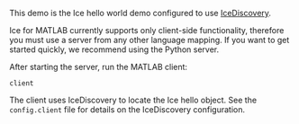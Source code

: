 This demo is the Ice hello world demo configured to use [IceDiscovery][1].

Ice for MATLAB currently supports only client-side functionality, therefore
you must use a server from any other language mapping. If you want to get
started quickly, we recommend using the Python server.

After starting the server, run the MATLAB client:

```
client
```

The client uses IceDiscovery to locate the Ice hello object. See the
`config.client` file for details on the IceDiscovery configuration.

[1]: https://doc.zeroc.com/ice/3.7/ice-plugins/icediscovery
